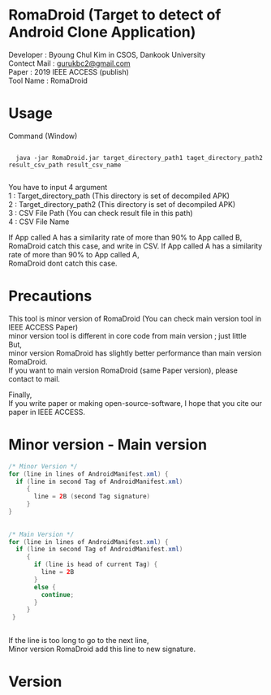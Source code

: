 # RomaDroid (Target to detect of Android Clone Application)

Developer : Byoung Chul Kim in CSOS, Dankook University  
Contect Mail : gurukbc2@gmail.com  
Paper : 2019 IEEE ACCESS (publish)  
Tool Name : RomaDroid  

# Usage  
  
  Command (Window)  
  <pre><code>
  java -jar RomaDroid.jar target_directory_path1 taget_directory_path2 result_csv_path result_csv_name  
  </code></pre>
  
  You have to input 4 argument  
  1 : Target_directory_path (This directory is set of decompiled APK)  
  2 : Target_directory_path2 (This directory is set of decompiled APK)  
  3 : CSV File Path (You can check result file in this path)  
  4 : CSV File Name 
  
  If App called A has a similarity rate of more than 90% to App called B,  
  RomaDroid catch this case, and write in CSV.
  If App called A has a similarity rate of more than 90% to App called A,  
  RomaDroid dont catch this case.
  
# Precautions 

This tool is minor version of RomaDroid (You can check main version tool in IEEE ACCESS Paper)  
minor version tool is different in core code from main version ; just little  
But,  
minor version RomaDroid has slightly better performance than main version RomaDroid.  
If you want to main version RomaDroid (same Paper version), please contact to mail.  
  
Finally,  
If you write paper or making open-source-software, I hope that you cite our paper in IEEE ACCESS.

# Minor version - Main version  

```java
/* Minor Version */  
for (line in lines of AndroidManifest.xml) {  
  if (line in second Tag of AndroidManifest.xml)   
     {  
       line = 2B (second Tag signature)  
     }  
}  
  
  
/* Main Version */  
for (line in lines of AndroidManifest.xml) {  
  if (line in second Tag of AndroidManifest.xml)   
     {  
       if (line is head of current Tag) {  
         line = 2B  
       }  
       else {  
         continue;  
       }  
     }  
 }  
         
```

If the line is too long to go to the next line,  
Minor version RomaDroid add this line to new signature.

#  Version  


